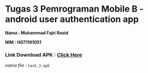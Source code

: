 # Tugas 3 Pemrograman Mobile B - android user authentication app

**Nama : Muhammad Fajri Rasid**

**NIM  : H071191051**

### Link Download APK : <a href="https://docs.google.com/uc?export=download&id=1P2e_4je1Qi_N4XAhl0DDKWd8uAgyOgjd">Click Here</a>

*nama file :* `task_3.apk`

